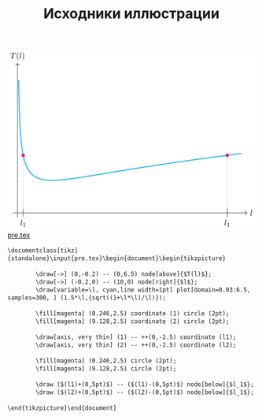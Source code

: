 ﻿---
title: "Исходники иллюстрации"
type: "notpost"
---
<a class="imag2" href="/cook/gallery/tikzpicture_4b703b20258cec421b6e242821ca7ca7.tex"><img src="/cook/gallery/tikzpicture_4b703b20258cec421b6e242821ca7ca7.pdf.jpg" alt=""></a>
<a href="/cook/gallery/pre">pre.tex</a>
<pre><code class="language-latex">\documentclass[tikz]{standalone}\input{pre.tex}\begin{document}\begin{tikzpicture}

		\draw[->] (0,-0.2) -- (0,6.5) node[above]{$T(l)$};
		\draw[->] (-0.2,0) -- (10,0) node[right]{$l$};
		\draw[variable=\l, cyan,line width=1pt] plot[domain=0.03:6.5, samples=300, ] (1.5*\l,{sqrt((1+\l*\l)/\l)});

		\fill[magenta] (0.246,2.5) coordinate (1) circle (2pt);
		\fill[magenta] (9.128,2.5) coordinate (2) circle (2pt);

		\draw[axis, very thin] (1) -- ++(0,-2.5) coordinate (l1);
		\draw[axis, very thin] (2) -- ++(0,-2.5) coordinate (l2);

		\fill[magenta] (0.246,2.5) circle (2pt);
		\fill[magenta] (9.128,2.5) circle (2pt);	

		\draw ($(l1)+(0,5pt)$) -- ($(l1)-(0,5pt)$) node[below]{$l_1$};
		\draw ($(l2)+(0,5pt)$) -- ($(l2)-(0,5pt)$) node[below]{$l_1$};

\end{tikzpicture}\end{document}</code></pre>
